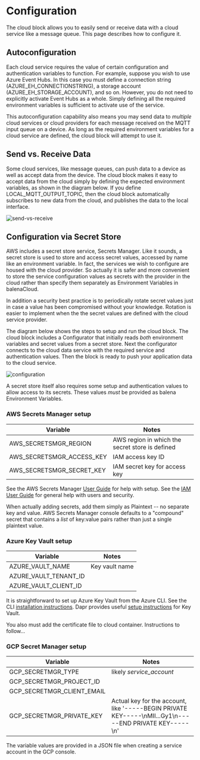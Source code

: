 # Configuration

The cloud block allows you to easily send or receive data with a cloud service like a message queue. This page describes how to configure it.

## Autoconfiguration
Each cloud service requires the value of certain configuration and authentication variables to function. For example, suppose you wish to use Azure Event Hubs. In this case you must define a connection string (AZURE_EH_CONNECTIONSTRING), a storage account (AZURE_EH_STORAGE_ACCOUNT), and so on. However, you do not need to explicitly activate Event Hubs as a whole. Simply defining all the required environment variables is sufficient to activate use of the service.

This autoconfiguration capability also means you may send data to *multiple* cloud services or cloud providers for each message received on the MQTT input queue on a device. As long as the required environment variables for a cloud service are defined, the cloud block will attempt to use it.

## Send vs. Receive Data
Some cloud services, like message queues, can push data to a device as well as accept data from the device. The cloud block makes it easy to accept data from the cloud simply by defining the expected environment variables, as shown in the diagram below. If you define LOCAL_MQTT_OUTPUT_TOPIC, then the cloud block automatically subscribes to new data from the cloud, and publishes the data to the local interface.

![send-vs-receive](https://raw.githubusercontent.com/kb2ma/cloudBlock/landr-update/docs/images/send-vs-receive.png)

## Configuration via Secret Store

AWS includes a secret store service, Secrets Manager. Like it sounds, a secret store is used to store and access secret values, accessed by name like an environment variable. In fact, the services we wish to configure are housed with the cloud provider. So actually it is safer and more convenient to store the service configuration values as secrets with the provider in the cloud rather than specify them separately as Environment Variables in balenaCloud.

In addition a security best practice is to periodically rotate secret values just in case a value has been compromised without your knowledge. Rotation is easier to implement when the the secret values are defined with the cloud service provider.

The diagram below shows the steps to setup and run the cloud block. The cloud block includes a Configurator that initially reads *both* environment variables and secret values from a secret store. Next the configurator connects to the cloud data service with the required service and authentication values. Then the block is ready to push your application data to the cloud service.

![configuration](https://raw.githubusercontent.com/balena-io-playground/cloudBlock/main/docs/images/configuration.png)

A secret store itself also requires some setup and authentication values to allow access to its secrets. These values *must* be provided as balena Environment Variables.

### AWS Secrets Manager setup

| Variable                | Notes                                                                             |
|-------------------------|-------------------------------------------------|
|AWS_SECRETSMGR_REGION    |AWS region in which the secret store is defined                                    |
|AWS_SECRETSMGR_ACCESS_KEY|IAM access key ID                                                                  |
|AWS_SECRETSMGR_SECRET_KEY|IAM secret key for access key                                                      |

See the AWS Secrets Manager [User Guide](https://docs.aws.amazon.com/secretsmanager/latest/userguide/intro.html) for help with setup. See the [IAM User Guide](https://docs.aws.amazon.com/IAM/latest/UserGuide/index.html) for general help with users and security.

When actually adding secrets, add them simply as Plaintext -- no separate key and value. AWS Secrets Manager console defaults to a "compound" secret that contains a *list* of key:value pairs rather than just a single plaintext value.

### Azure Key Vault setup

| Variable                | Notes                                                                             |
|-------------------------|------------------|
|AZURE_VAULT_NAME    |Key vault name |
|AZURE_VAULT_TENANT_ID| |
|AZURE_VAULT_CLIENT_ID| |

It is straightforward to set up Azure Key Vault from the Azure CLI. See the CLI [installation instructions](https://docs.microsoft.com/en-us/cli/azure/install-azure-cli?view=azure-cli-latest). Dapr provides useful [setup instructions](https://docs.dapr.io/reference/components-reference/supported-secret-stores/azure-keyvault/#setup-key-vault-and-service-principal) for Key Vault.

You also must add the certificate file to cloud container. Instructions to follow...

### GCP Secret Manager setup

| Variable                | Notes                                                                             |
|-------------------------|-------------------------------------------------------------------|
|GCP_SECRETMGR_TYPE    |likely *service_account* |
|GCP_SECRETMGR_PROJECT_ID| |
|GCP_SECRETMGR_CLIENT_EMAIL| |
|GCP_SECRETMGR_PRIVATE_KEY|Actual key for the account, like '-----BEGIN PRIVATE KEY-----\nMII...Gy1\n-----END PRIVATE KEY-----\n' |

The variable values are provided in a JSON file when creating a service account in the GCP console.
